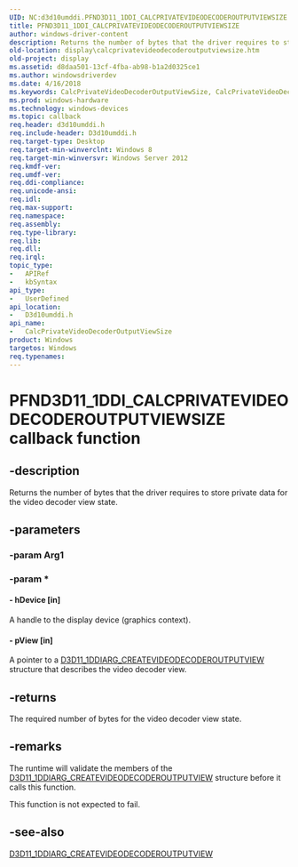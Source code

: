 ```yaml
---
UID: NC:d3d10umddi.PFND3D11_1DDI_CALCPRIVATEVIDEODECODEROUTPUTVIEWSIZE
title: PFND3D11_1DDI_CALCPRIVATEVIDEODECODEROUTPUTVIEWSIZE
author: windows-driver-content
description: Returns the number of bytes that the driver requires to store private data for the video decoder view state.
old-location: display\calcprivatevideodecoderoutputviewsize.htm
old-project: display
ms.assetid: d8daa501-13cf-4fba-ab98-b1a2d0325ce1
ms.author: windowsdriverdev
ms.date: 4/16/2018
ms.keywords: CalcPrivateVideoDecoderOutputViewSize, CalcPrivateVideoDecoderOutputViewSize callback function [Display Devices], PFND3D11_1DDI_CALCPRIVATEVIDEODECODEROUTPUTVIEWSIZE, PFND3D11_1DDI_CALCPRIVATEVIDEODECODEROUTPUTVIEWSIZE callback, d3d10umddi/CalcPrivateVideoDecoderOutputViewSize, display.calcprivatevideodecoderoutputviewsize
ms.prod: windows-hardware
ms.technology: windows-devices
ms.topic: callback
req.header: d3d10umddi.h
req.include-header: D3d10umddi.h
req.target-type: Desktop
req.target-min-winverclnt: Windows 8
req.target-min-winversvr: Windows Server 2012
req.kmdf-ver: 
req.umdf-ver: 
req.ddi-compliance: 
req.unicode-ansi: 
req.idl: 
req.max-support: 
req.namespace: 
req.assembly: 
req.type-library: 
req.lib: 
req.dll: 
req.irql: 
topic_type:
-	APIRef
-	kbSyntax
api_type:
-	UserDefined
api_location:
-	D3d10umddi.h
api_name:
-	CalcPrivateVideoDecoderOutputViewSize
product: Windows
targetos: Windows
req.typenames: 
---
```


# PFND3D11_1DDI_CALCPRIVATEVIDEODECODEROUTPUTVIEWSIZE callback function


## -description


Returns the number of bytes that the driver requires to store private data for the video decoder view state.


## -parameters




### -param Arg1


### -param *








#### - hDevice [in]

A handle to the display device (graphics context).




#### - pView [in]

A pointer to a <a href="https://msdn.microsoft.com/library/windows/hardware/hh406312">D3D11_1DDIARG_CREATEVIDEODECODEROUTPUTVIEW</a> structure that describes the video decoder view.


## -returns



The required number of bytes for the video decoder view state.




## -remarks



The runtime will validate the members of the <a href="https://msdn.microsoft.com/library/windows/hardware/hh406312">D3D11_1DDIARG_CREATEVIDEODECODEROUTPUTVIEW</a> structure before it calls this function.

This function is not expected to fail.




## -see-also




<a href="https://msdn.microsoft.com/library/windows/hardware/hh406312">D3D11_1DDIARG_CREATEVIDEODECODEROUTPUTVIEW</a>
 

 


